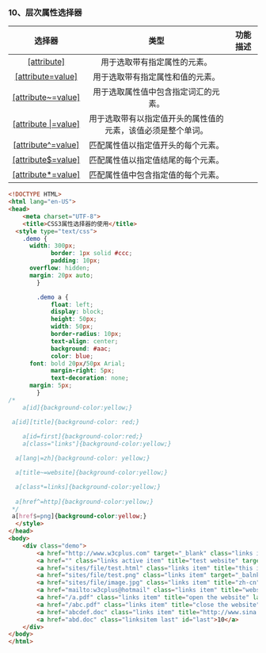 ### 10、层次属性选择器 ###
| 选择器        | 类型           |功能描述  |
|:-------------:|:-------------:| -----|
|[[attribute]](http://www.w3school.com.cn/cssref/selector_attribute.asp)|用于选取带有指定属性的元素。||
|[[attribute=value]](http://www.w3school.com.cn/cssref/selector_attribute_value.asp)|用于选取带有指定属性和值的元素。||
|[[attribute~=value]](http://www.w3school.com.cn/cssref/selector_attribute_value_contain.asp)|用于选取属性值中包含指定词汇的元素。||
|[[attribute \|=value]](http://www.w3school.com.cn/cssref/selector_attribute_value_start.asp)|用于选取带有以指定值开头的属性值的元素，该值必须是整个单词。||
|[[attribute^=value]](http://www.w3school.com.cn/cssref/selector_attr_begin.asp)|匹配属性值以指定值开头的每个元素。||
|[[attribute$=value]](http://www.w3school.com.cn/cssref/selector_attr_end.asp)|匹配属性值以指定值结尾的每个元素。||
|[[attribute*=value]](http://www.w3school.com.cn/cssref/selector_attr_contain.asp)|匹配属性值中包含指定值的每个元素。||

```html
<!DOCTYPE HTML>
<html lang="en-US">
<head>
	<meta charset="UTF-8">
	<title>CSS3属性选择器的使用</title>
  <style type="text/css">
    .demo {
      width: 300px;
			border: 1px solid #ccc;
			padding: 10px;	
      overflow: hidden;
      margin: 20px auto;
		}

		.demo a {
			float: left;
			display: block;
			height: 50px;
			width: 50px;
			border-radius: 10px;
			text-align: center;
			background: #aac;
			color: blue;
      font: bold 20px/50px Arial;
			margin-right: 5px;
			text-decoration: none;
      margin: 5px;
		}
/* 
    a[id]{background-color:yellow;}

 a[id][title]{background-color: red;}
 
    a[id=first]{background-color:red;}
    a[class="links"]{background-color:yellow;}

  a[lang|=zh]{background-color: yellow;}

  a[title~=website]{background-color:yellow;}

  a[class*=links]{background-color:yellow;}
 
  a[href^=http]{background-color:yellow;}
 */
 a[href$=png]{background-color:yellow;}
  </style>
</head>
<body>
	<div class="demo">
		<a href="http://www.w3cplus.com" target="_blank" class="links item first" id="first" title="w3cplus">1</a>
		<a href="" class="links active item" title="test website" target="_blank" lang="zh">2</a>
		<a href="sites/file/test.html" class="links item" title="this is a link" lang="zh-cn">3</a>
		<a href="sites/file/test.png" class="links item" target="_balnk" lang="zh-tw">4</a>
		<a href="sites/file/image.jpg" class="links item" title="zh-cn">5</a>
		<a href="mailto:w3cplus@hotmail" class="links item" title="website link" lang="zh">6</a>
		<a href="/a.pdf" class="links item" title="open the website" lang="cn">7</a>
		<a href="/abc.pdf" class="links item" title="close the website" lang="en-zh">8</a>
		<a href="abcdef.doc" class="links item" title="http://www.sina.com">9</a>
		<a href="abd.doc" class="linksitem last" id="last">10</a>
	</div>
</body>
</html>
```